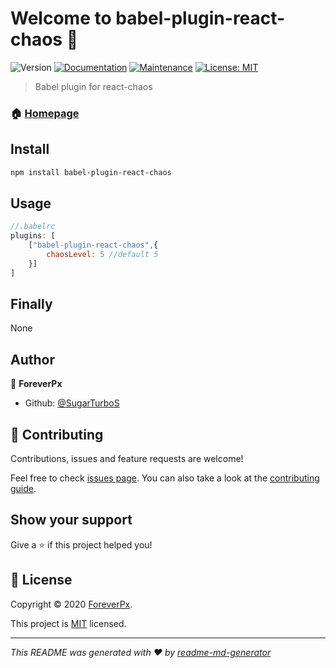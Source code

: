 # Welcome to babel-plugin-react-chaos 👋
![Version](https://img.shields.io/badge/version-0.0.1-blue.svg?cacheSeconds=2592000)
[![Documentation](https://img.shields.io/badge/documentation-yes-brightgreen.svg)](https://github.com/SugarTurboS/babel-plugin-react-chaos#readme)
[![Maintenance](https://img.shields.io/badge/Maintained%3F-yes-green.svg)](https://github.com/SugarTurboS/babel-plugin-react-chaos/graphs/commit-activity)
[![License: MIT](https://img.shields.io/github/license/SugarTurboS/babel-plugin-react-chaos)](https://github.com/SugarTurboS/babel-plugin-react-chaos/blob/master/LICENSE)

> Babel plugin for react-chaos

### 🏠 [Homepage](https://github.com/SugarTurboS/babel-plugin-react-chaos#readme)

## Install

```sh
npm install babel-plugin-react-chaos
```

## Usage

```js
//.babelrc
plugins: [
    ["babel-plugin-react-chaos",{
        chaosLevel: 5 //default 5
    }]
]
```

## Finally

None

## Author

👤 **ForeverPx**

* Github: [@SugarTurboS](https://github.com/SugarTurboS)

## 🤝 Contributing

Contributions, issues and feature requests are welcome!

Feel free to check [issues page](https://github.com/SugarTurboS/babel-plugin-react-chaos/issues). You can also take a look at the [contributing guide](https://github.com/SugarTurboS/babel-plugin-react-chaos/blob/master/CONTRIBUTING.md).

## Show your support

Give a ⭐️ if this project helped you!


## 📝 License

Copyright © 2020 [ForeverPx](https://github.com/SugarTurboS).

This project is [MIT](https://github.com/SugarTurboS/babel-plugin-react-chaos/blob/master/LICENSE) licensed.

***
_This README was generated with ❤️ by [readme-md-generator](https://github.com/kefranabg/readme-md-generator)_